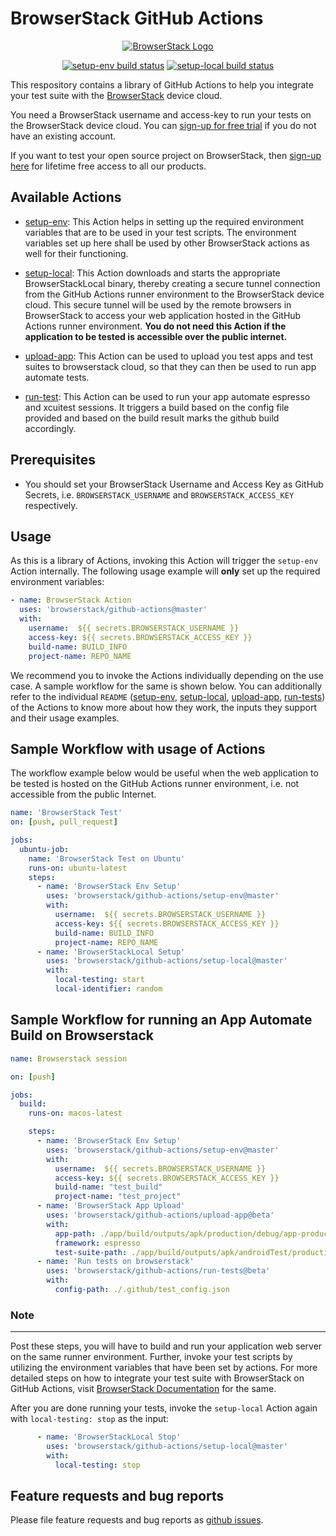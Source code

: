 # BrowserStack GitHub Actions

<p align="center">
  <a href="https://browserstack.com"><img alt="BrowserStack Logo" src="https://d98b8t1nnulk5.cloudfront.net/production/images/layout/logo-invoice.svg"></a>
</p>

<p align="center">
  <a href="https://github.com/browserstack/github-actions/actions?query=workflow%3Asetup-env"><img alt="setup-env build status" src="https://github.com/browserstack/github-actions/workflows/setup-env/badge.svg"></a>
  <a href="https://github.com/browserstack/github-actions/actions?query=workflow%3Asetup-local"><img alt="setup-local build status" src="https://github.com/browserstack/github-actions/workflows/setup-local/badge.svg"></a>
</p>

This respository contains a library of GitHub Actions to help you integrate your test suite with the [BrowserStack](https://browserstack.com) device cloud. 

You need a BrowserStack username and access-key to run your tests on the BrowserStack device cloud. You can [sign-up for free trial](https://www.browserstack.com/users/sign_up) if you do not have an existing account.

If you want to test your open source project on BrowserStack, then [sign-up here](https://www.browserstack.com/open-source) for lifetime free access to all our products.

## Available Actions
* [setup-env](./setup-env): This Action helps in setting up the required environment variables that are to be used in your test scripts. The environment variables set up here shall be used by other BrowserStack actions as well for their functioning.
  
* [setup-local](./setup-local): This Action downloads and starts the appropriate BrowserStackLocal binary, thereby creating a secure tunnel connection from the GitHub Actions runner environment to the BrowserStack device cloud. This secure tunnel will be used by the remote browsers in BrowserStack to access your web application hosted in the GitHub Actions runner environment. **You do not need this Action if the application to be tested is accessible over the public internet.**

* [upload-app](./upload-app): This Action can be used to upload you test apps and test suites to browserstack cloud, so that they can then be used to run app automate tests.

* [run-test](./run-tests): This Action can be used to run your app automate espresso and xcuitest sessions. It triggers a build based on the config file provided and based on the build result marks the github build accordingly.

## Prerequisites
* You should set your BrowserStack Username and Access Key as GitHub Secrets, i.e. `BROWSERSTACK_USERNAME` and `BROWSERSTACK_ACCESS_KEY` respectively.

## Usage
As this is a library of Actions, invoking this Action will trigger the `setup-env` Action internally. The following usage example will **only** set up the required environment variables:

```yaml
- name: BrowserStack Action
  uses: 'browserstack/github-actions@master'
  with:
    username:  ${{ secrets.BROWSERSTACK_USERNAME }}
    access-key: ${{ secrets.BROWSERSTACK_ACCESS_KEY }}
    build-name: BUILD_INFO
    project-name: REPO_NAME
```
We recommend you to invoke the Actions individually depending on the use case. A sample workflow for the same is shown below. You can additionally refer to the individual `README` ([setup-env](./setup-env), [setup-local](./setup-local), [upload-app](./upload-app), [run-tests](./run-tests)) of the Actions to know more about how they work, the inputs they support and their usage examples.

## Sample Workflow with usage of Actions
The workflow example below would be useful when the web application to be tested is hosted on the GitHub Actions runner environment, i.e. not accessible from the public Internet.

```yaml
name: 'BrowserStack Test'
on: [push, pull_request]

jobs:
  ubuntu-job:
    name: 'BrowserStack Test on Ubuntu'
    runs-on: ubuntu-latest
    steps:
      - name: 'BrowserStack Env Setup'
        uses: 'browserstack/github-actions/setup-env@master'
        with:
          username:  ${{ secrets.BROWSERSTACK_USERNAME }}
          access-key: ${{ secrets.BROWSERSTACK_ACCESS_KEY }}
          build-name: BUILD_INFO
          project-name: REPO_NAME
      - name: 'BrowserStackLocal Setup'
        uses: 'browserstack/github-actions/setup-local@master'
        with:
          local-testing: start
          local-identifier: random
```

## Sample Workflow for running an App Automate Build on Browserstack
```yaml
name: Browserstack session

on: [push]

jobs:
  build:
    runs-on: macos-latest

    steps:
      - name: 'BrowserStack Env Setup'
        uses: 'browserstack/github-actions/setup-env@master'
        with:
          username:  ${{ secrets.BROWSERSTACK_USERNAME }}
          access-key: ${{ secrets.BROWSERSTACK_ACCESS_KEY }}
          build-name: "test_build"
          project-name: "test_project"
      - name: 'BrowserStack App Upload'
        uses: 'browserstack/github-actions/upload-app@beta'
        with:
          app-path: ./app/build/outputs/apk/production/debug/app-production-debug.apk
          framework: espresso
          test-suite-path: ./app/build/outputs/apk/androidTest/production/debug/app-production-debug-androidTest.apk
      - name: 'Run tests on browserstack'
        uses: 'browserstack/github-actions/run-tests@beta'
        with:
          config-path: ./.github/test_config.json
```

### Note
---
Post these steps, you will have to build and run your application web server on the same runner environment. Further, invoke your test scripts by utilizing the environment variables that have been set by actions. For more detailed steps on how to integrate your test suite with BrowserStack on GitHub Actions, visit [BrowserStack Documentation](http://browserstack.com/docs/automate/selenium/github-actions) for the same.

After you are done running your tests, invoke the `setup-local` Action again with `local-testing: stop` as the input:
```yaml
      - name: 'BrowserStackLocal Stop'
        uses: 'browserstack/github-actions/setup-local@master'
        with:
          local-testing: stop
```
## Feature requests and bug reports
Please file feature requests and bug reports as [github issues](https://github.com/browserstack/github-actions/issues).
